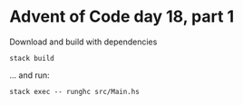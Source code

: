 # Advent of Code day 18, part 1

Download and build with dependencies
```
stack build
```

... and run:
```
stack exec -- runghc src/Main.hs
```
